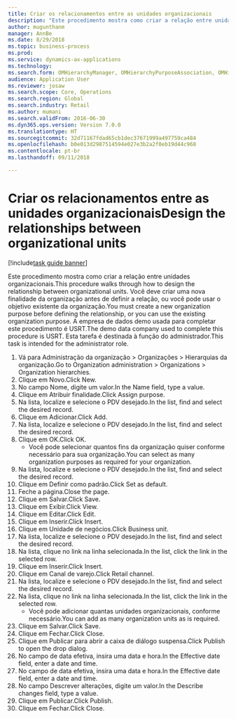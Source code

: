 ```yaml
--- 
title: Criar os relacionamentos entre as unidades organizacionais
description: "Este procedimento mostra como criar a relação entre unidades organizacionais."
author: mugunthanm
manager: AnnBe
ms.date: 8/29/2018
ms.topic: business-process
ms.prod: 
ms.service: dynamics-ax-applications
ms.technology: 
ms.search.form: OMHierarchyManager, OMHierarchyPurposeAssociation, OMHierarchySelection, HierarchyDesigner, OMNodeSelection,  HierarchyPublishAndCloseForm
audience: Application User
ms.reviewer: josaw
ms.search.scope: Core, Operations
ms.search.region: Global
ms.search.industry: Retail
ms.author: mumani
ms.search.validFrom: 2016-06-30
ms.dyn365.ops.version: Version 7.0.0
ms.translationtype: HT
ms.sourcegitcommit: 32d71167fdad65cb1dec37671999a497759ca484
ms.openlocfilehash: b0e013d2987514594e027e3b2a2f0eb19d44c968
ms.contentlocale: pt-br
ms.lasthandoff: 09/11/2018

---
```

# <a name="design-the-relationships-between-organizational-units"></a><span data-ttu-id="3b2d9-103">Criar os relacionamentos entre as unidades organizacionais</span><span class="sxs-lookup"><span data-stu-id="3b2d9-103">Design the relationships between organizational units</span></span>

[!include[task guide banner](../includes/task-guide-banner.md)]

<span data-ttu-id="3b2d9-104">Este procedimento mostra como criar a relação entre unidades organizacionais.</span><span class="sxs-lookup"><span data-stu-id="3b2d9-104">This procedure walks through how to design the relationship between organizational units.</span></span> <span data-ttu-id="3b2d9-105">Você deve criar uma nova finalidade da organização antes de definir a relação, ou você pode usar o objetivo existente da organização.</span><span class="sxs-lookup"><span data-stu-id="3b2d9-105">You must create a new organization purpose before defining the relationship, or you can use the existing organization purpose.</span></span> <span data-ttu-id="3b2d9-106">A empresa de dados demo usada para completar este procedimento é USRT.</span><span class="sxs-lookup"><span data-stu-id="3b2d9-106">The demo data company used to complete this procedure is USRT.</span></span> <span data-ttu-id="3b2d9-107">Esta tarefa é destinada à função do administrador.</span><span class="sxs-lookup"><span data-stu-id="3b2d9-107">This task is intended for the administrator role.</span></span>

1. <span data-ttu-id="3b2d9-108">Vá para Administração da organização > Organizações > Hierarquias da organização.</span><span class="sxs-lookup"><span data-stu-id="3b2d9-108">Go to Organization administration > Organizations > Organization hierarchies.</span></span>
2. <span data-ttu-id="3b2d9-109">Clique em Novo.</span><span class="sxs-lookup"><span data-stu-id="3b2d9-109">Click New.</span></span>
3. <span data-ttu-id="3b2d9-110">No campo Nome, digite um valor.</span><span class="sxs-lookup"><span data-stu-id="3b2d9-110">In the Name field, type a value.</span></span>
4. <span data-ttu-id="3b2d9-111">Clique em Atribuir finalidade.</span><span class="sxs-lookup"><span data-stu-id="3b2d9-111">Click Assign purpose.</span></span>
5. <span data-ttu-id="3b2d9-112">Na lista, localize e selecione o PDV desejado.</span><span class="sxs-lookup"><span data-stu-id="3b2d9-112">In the list, find and select the desired record.</span></span>
6. <span data-ttu-id="3b2d9-113">Clique em Adicionar.</span><span class="sxs-lookup"><span data-stu-id="3b2d9-113">Click Add.</span></span>
7. <span data-ttu-id="3b2d9-114">Na lista, localize e selecione o PDV desejado.</span><span class="sxs-lookup"><span data-stu-id="3b2d9-114">In the list, find and select the desired record.</span></span>
8. <span data-ttu-id="3b2d9-115">Clique em OK.</span><span class="sxs-lookup"><span data-stu-id="3b2d9-115">Click OK.</span></span>
    * <span data-ttu-id="3b2d9-116">Você pode selecionar quantos fins da organização quiser conforme necessário para sua organização.</span><span class="sxs-lookup"><span data-stu-id="3b2d9-116">You can select as many organization purposes as required for your organization.</span></span>  
9. <span data-ttu-id="3b2d9-117">Na lista, localize e selecione o PDV desejado.</span><span class="sxs-lookup"><span data-stu-id="3b2d9-117">In the list, find and select the desired record.</span></span>
10. <span data-ttu-id="3b2d9-118">Clique em Definir como padrão.</span><span class="sxs-lookup"><span data-stu-id="3b2d9-118">Click Set as default.</span></span>
11. <span data-ttu-id="3b2d9-119">Feche a página.</span><span class="sxs-lookup"><span data-stu-id="3b2d9-119">Close the page.</span></span>
12. <span data-ttu-id="3b2d9-120">Clique em Salvar.</span><span class="sxs-lookup"><span data-stu-id="3b2d9-120">Click Save.</span></span>
13. <span data-ttu-id="3b2d9-121">Clique em Exibir.</span><span class="sxs-lookup"><span data-stu-id="3b2d9-121">Click View.</span></span>
14. <span data-ttu-id="3b2d9-122">Clique em Editar.</span><span class="sxs-lookup"><span data-stu-id="3b2d9-122">Click Edit.</span></span>
15. <span data-ttu-id="3b2d9-123">Clique em Inserir.</span><span class="sxs-lookup"><span data-stu-id="3b2d9-123">Click Insert.</span></span>
16. <span data-ttu-id="3b2d9-124">Clique em Unidade de negócios.</span><span class="sxs-lookup"><span data-stu-id="3b2d9-124">Click Business unit.</span></span>
17. <span data-ttu-id="3b2d9-125">Na lista, localize e selecione o PDV desejado.</span><span class="sxs-lookup"><span data-stu-id="3b2d9-125">In the list, find and select the desired record.</span></span>
18. <span data-ttu-id="3b2d9-126">Na lista, clique no link na linha selecionada.</span><span class="sxs-lookup"><span data-stu-id="3b2d9-126">In the list, click the link in the selected row.</span></span>
19. <span data-ttu-id="3b2d9-127">Clique em Inserir.</span><span class="sxs-lookup"><span data-stu-id="3b2d9-127">Click Insert.</span></span>
20. <span data-ttu-id="3b2d9-128">Clique em Canal de varejo.</span><span class="sxs-lookup"><span data-stu-id="3b2d9-128">Click Retail channel.</span></span>
21. <span data-ttu-id="3b2d9-129">Na lista, localize e selecione o PDV desejado.</span><span class="sxs-lookup"><span data-stu-id="3b2d9-129">In the list, find and select the desired record.</span></span>
22. <span data-ttu-id="3b2d9-130">Na lista, clique no link na linha selecionada.</span><span class="sxs-lookup"><span data-stu-id="3b2d9-130">In the list, click the link in the selected row.</span></span>
    * <span data-ttu-id="3b2d9-131">Você pode adicionar quantas unidades organizacionais, conforme necessário.</span><span class="sxs-lookup"><span data-stu-id="3b2d9-131">You can add as many organization units as is required.</span></span>  
23. <span data-ttu-id="3b2d9-132">Clique em Salvar.</span><span class="sxs-lookup"><span data-stu-id="3b2d9-132">Click Save.</span></span>
24. <span data-ttu-id="3b2d9-133">Clique em Fechar.</span><span class="sxs-lookup"><span data-stu-id="3b2d9-133">Click Close.</span></span>
25. <span data-ttu-id="3b2d9-134">Clique em Publicar para abrir a caixa de diálogo suspensa.</span><span class="sxs-lookup"><span data-stu-id="3b2d9-134">Click Publish to open the drop dialog.</span></span>
26. <span data-ttu-id="3b2d9-135">No campo de data efetiva, insira uma data e hora.</span><span class="sxs-lookup"><span data-stu-id="3b2d9-135">In the Effective date field, enter a date and time.</span></span>
27. <span data-ttu-id="3b2d9-136">No campo de data efetiva, insira uma data e hora.</span><span class="sxs-lookup"><span data-stu-id="3b2d9-136">In the Effective date field, enter a date and time.</span></span>
28. <span data-ttu-id="3b2d9-137">No campo Descrever alterações, digite um valor.</span><span class="sxs-lookup"><span data-stu-id="3b2d9-137">In the Describe changes field, type a value.</span></span>
29. <span data-ttu-id="3b2d9-138">Clique em Publicar.</span><span class="sxs-lookup"><span data-stu-id="3b2d9-138">Click Publish.</span></span>
30. <span data-ttu-id="3b2d9-139">Clique em Fechar.</span><span class="sxs-lookup"><span data-stu-id="3b2d9-139">Click Close.</span></span>


